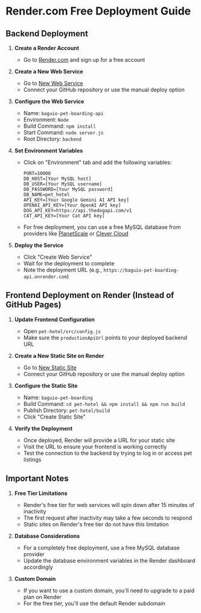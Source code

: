 # Render.com Free Deployment Guide

## Backend Deployment

1. **Create a Render Account**
   - Go to [Render.com](https://dashboard.render.com/register) and sign up for a free account

2. **Create a New Web Service**
   - Go to [New Web Service](https://dashboard.render.com/new/web-service)
   - Connect your GitHub repository or use the manual deploy option

3. **Configure the Web Service**
   - Name: `baguio-pet-boarding-api`
   - Environment: `Node`
   - Build Command: `npm install`
   - Start Command: `node server.js`
   - Root Directory: `backend`

4. **Set Environment Variables**
   - Click on "Environment" tab and add the following variables:
     ```
     PORT=10000
     DB_HOST=[Your MySQL host]
     DB_USER=[Your MySQL username]
     DB_PASSWORD=[Your MySQL password]
     DB_NAME=pet_hotel
     API_KEY=[Your Google Gemini AI API key]
     OPENAI_API_KEY=[Your OpenAI API key]
     DOG_API_KEY=https://api.thedogapi.com/v1
     CAT_API_KEY=[Your Cat API key]
     ```
   - For free deployment, you can use a free MySQL database from providers like [PlanetScale](https://planetscale.com/) or [Clever Cloud](https://www.clever-cloud.com/)

5. **Deploy the Service**
   - Click "Create Web Service"
   - Wait for the deployment to complete
   - Note the deployment URL (e.g., `https://baguio-pet-boarding-api.onrender.com`)

## Frontend Deployment on Render (Instead of GitHub Pages)

1. **Update Frontend Configuration**
   - Open `pet-hotel/src/config.js`
   - Make sure the `productionApiUrl` points to your deployed backend URL

2. **Create a New Static Site on Render**
   - Go to [New Static Site](https://dashboard.render.com/new/static-site)
   - Connect your GitHub repository or use the manual deploy option

3. **Configure the Static Site**
   - Name: `baguio-pet-boarding`
   - Build Command: `cd pet-hotel && npm install && npm run build`
   - Publish Directory: `pet-hotel/build`
   - Click "Create Static Site"

4. **Verify the Deployment**
   - Once deployed, Render will provide a URL for your static site
   - Visit the URL to ensure your frontend is working correctly
   - Test the connection to the backend by trying to log in or access pet listings

## Important Notes

1. **Free Tier Limitations**
   - Render's free tier for web services will spin down after 15 minutes of inactivity
   - The first request after inactivity may take a few seconds to respond
   - Static sites on Render's free tier do not have this limitation

2. **Database Considerations**
   - For a completely free deployment, use a free MySQL database provider
   - Update the database environment variables in the Render dashboard accordingly

3. **Custom Domain**
   - If you want to use a custom domain, you'll need to upgrade to a paid plan on Render
   - For the free tier, you'll use the default Render subdomain